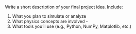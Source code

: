 
Write a short description of your final project idea. Include: 
1. What you plan to simulate or analyze 
2. What physics concepts are involved - 
3. What tools you’ll use (e.g., Python, NumPy, Matplotlib, etc.) 